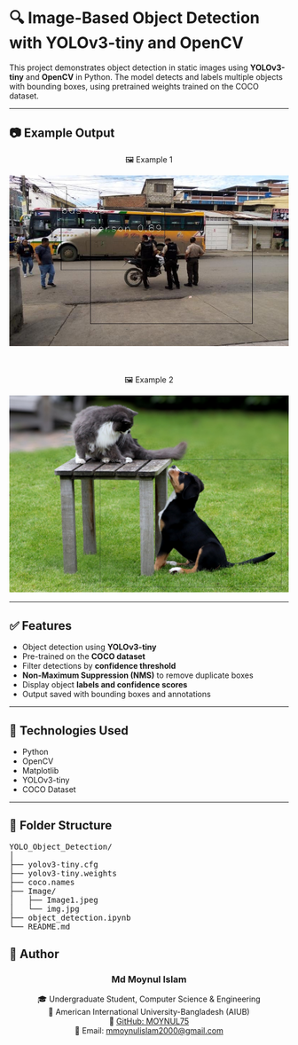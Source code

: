 # 🔍 Image-Based Object Detection with YOLOv3-tiny and OpenCV

This project demonstrates object detection in static images using **YOLOv3-tiny** and **OpenCV** in Python. The model detects and labels multiple objects with bounding boxes, using pretrained weights trained on the COCO dataset.

-------------------------------
## 📷 Example Output

<p float="left">
  <div align="center">
    <p>🖼️ Example 1</p>
    <img src="Image/img1.jpg" width="800"/>
  </div>
   <br>
   </br>
  <div align="center">
    <p>🖼️ Example 2</p>
    <img src="Image/img7.jpg" width="800"/>
  </div>
</p>

-----------------

## ✅ Features

- Object detection using **YOLOv3-tiny**
- Pre-trained on the **COCO dataset**
- Filter detections by **confidence threshold**
- **Non-Maximum Suppression (NMS)** to remove duplicate boxes
- Display object **labels and confidence scores**
- Output saved with bounding boxes and annotations

---

## 🧰 Technologies Used

- Python
- OpenCV
- Matplotlib
- YOLOv3-tiny
- COCO Dataset

---

## 📁 Folder Structure

<pre>
YOLO_Object_Detection/
│
├── yolov3-tiny.cfg             <!-- YOLOv3-tiny configuration file -->
├── yolov3-tiny.weights         <!-- Pre-trained YOLOv3-tiny weights -->
├── coco.names                  <!-- Class labels from COCO dataset -->
├── Image/
│   ├── Image1.jpeg             <!-- Input image -->
│   └── img.jpg                 <!-- Output image with detections -->
├── object_detection.ipynb      <!-- Main code file (Jupyter Notebook) -->
└── README.md                   <!-- Project description and usage guide -->
</pre>



## 📝 Author

<div align="center">

### <strong>Md Moynul Islam</strong>  
🎓 Undergraduate Student, Computer Science & Engineering  
🏫 American International University-Bangladesh (AIUB)  
🔗 <a href="https://github.com/MOYNUL75" target="_blank">GitHub: MOYNUL75</a>  
📧 Email: <a href="mailto:mmoynulislam2000@gmail.com">mmoynulislam2000@gmail.com</a>

</div>


